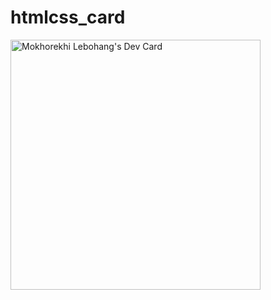 # htmlcss_card
<a href="https://app.daily.dev/mokhorekhilebohang"><img src="https://api.daily.dev/devcards/c2082434ccea473bbf453fd201792f79.png?r=787" width="400" alt="Mokhorekhi Lebohang's Dev Card"/></a>
